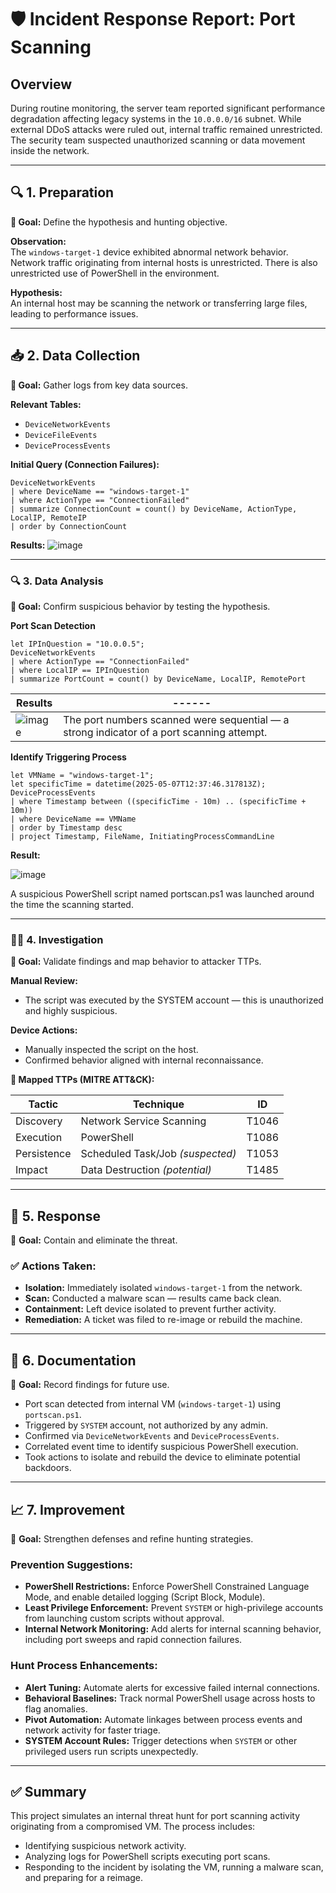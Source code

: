 # 🛡️ Incident Response Report: Port Scanning 

## Overview

During routine monitoring, the server team reported significant performance degradation affecting legacy systems in the `10.0.0.0/16` subnet. While external DDoS attacks were ruled out, internal traffic remained unrestricted. The security team suspected unauthorized scanning or data movement inside the network.

---

## 🔍 1. Preparation

**🎯 Goal:** Define the hypothesis and hunting objective.

**Observation:**  
The `windows-target-1` device exhibited abnormal network behavior. Network traffic originating from internal hosts is unrestricted. There is also unrestricted use of PowerShell in the environment.

**Hypothesis:**  
An internal host may be scanning the network or transferring large files, leading to performance issues.

---

## 📥 2. Data Collection

**🎯 Goal:** Gather logs from key data sources.

**Relevant Tables:**  
- `DeviceNetworkEvents`
- `DeviceFileEvents`
- `DeviceProcessEvents`

**Initial Query (Connection Failures):**

```kql
DeviceNetworkEvents
| where DeviceName == "windows-target-1"
| where ActionType == "ConnectionFailed"
| summarize ConnectionCount = count() by DeviceName, ActionType, LocalIP, RemoteIP
| order by ConnectionCount
```
**Results:**
![image](https://github.com/user-attachments/assets/9438ae14-58c7-4626-8640-ff2a6d53eb62)

---

### 🔍 3. Data Analysis
**🎯 Goal:** Confirm suspicious behavior by testing the hypothesis.

**Port Scan Detection**
```kql
let IPInQuestion = "10.0.0.5";
DeviceNetworkEvents
| where ActionType == "ConnectionFailed"
| where LocalIP == IPInQuestion
| summarize PortCount = count() by DeviceName, LocalIP, RemotePort
```
| Results | ------ |
|---------|--------|
| ![image](https://github.com/user-attachments/assets/61f78c41-bddb-4db0-abb1-33888fb389be) | The port numbers scanned were sequential — a strong indicator of a port scanning attempt. |


**Identify Triggering Process**

```kql
let VMName = "windows-target-1";
let specificTime = datetime(2025-05-07T12:37:46.317813Z);
DeviceProcessEvents
| where Timestamp between ((specificTime - 10m) .. (specificTime + 10m))
| where DeviceName == VMName
| order by Timestamp desc
| project Timestamp, FileName, InitiatingProcessCommandLine
```

**Result:**

![image](https://github.com/user-attachments/assets/2120f461-138b-46e1-aa19-1a43957378f1)

A suspicious PowerShell script named portscan.ps1 was launched around the time the scanning started.

---

### 🕵️‍♂️ 4.  Investigation
**🎯 Goal:** Validate findings and map behavior to attacker TTPs.

**Manual Review:**

- The script was executed by the SYSTEM account — this is unauthorized and highly suspicious.

**Device Actions:**

- Manually inspected the script on the host.
- Confirmed behavior aligned with internal reconnaissance.

**🧬 Mapped TTPs (MITRE ATT&CK):**

| **Tactic**    | **Technique**                        | **ID**   |
|---------------|--------------------------------------|----------|
| Discovery     | Network Service Scanning             | T1046    |
| Execution     | PowerShell                           | T1086    |
| Persistence   | Scheduled Task/Job *(suspected)*     | T1053    |
| Impact        | Data Destruction *(potential)*       | T1485    |

---

## 🚨 5. Response

🎯 **Goal:** Contain and eliminate the threat.

### ✅ Actions Taken:
- **Isolation:** Immediately isolated `windows-target-1` from the network.
- **Scan:** Conducted a malware scan — results came back clean.
- **Containment:** Left device isolated to prevent further activity.
- **Remediation:** A ticket was filed to re-image or rebuild the machine.

---

## 📝 6. Documentation

🎯 **Goal:** Record findings for future use.

- Port scan detected from internal VM (`windows-target-1`) using `portscan.ps1`.
- Triggered by `SYSTEM` account, not authorized by any admin.
- Confirmed via `DeviceNetworkEvents` and `DeviceProcessEvents`.
- Correlated event time to identify suspicious PowerShell execution.
- Took actions to isolate and rebuild the device to eliminate potential backdoors.

---

## 📈 7. Improvement

🎯 **Goal:** Strengthen defenses and refine hunting strategies.

### Prevention Suggestions:
- **PowerShell Restrictions:** Enforce PowerShell Constrained Language Mode, and enable detailed logging (Script Block, Module).
- **Least Privilege Enforcement:** Prevent `SYSTEM` or high-privilege accounts from launching custom scripts without approval.
- **Internal Network Monitoring:** Add alerts for internal scanning behavior, including port sweeps and rapid connection failures.

### Hunt Process Enhancements:
- **Alert Tuning:** Automate alerts for excessive failed internal connections.
- **Behavioral Baselines:** Track normal PowerShell usage across hosts to flag anomalies.
- **Pivot Automation:** Automate linkages between process events and network activity for faster triage.
- **SYSTEM Account Rules:** Trigger detections when `SYSTEM` or other privileged users run scripts unexpectedly.

---
## ✅ Summary

This project simulates an internal threat hunt for port scanning activity originating from a compromised VM. The process includes:
- Identifying suspicious network activity.
- Analyzing logs for PowerShell scripts executing port scans.
- Responding to the incident by isolating the VM, running a malware scan, and preparing for a reimage.


